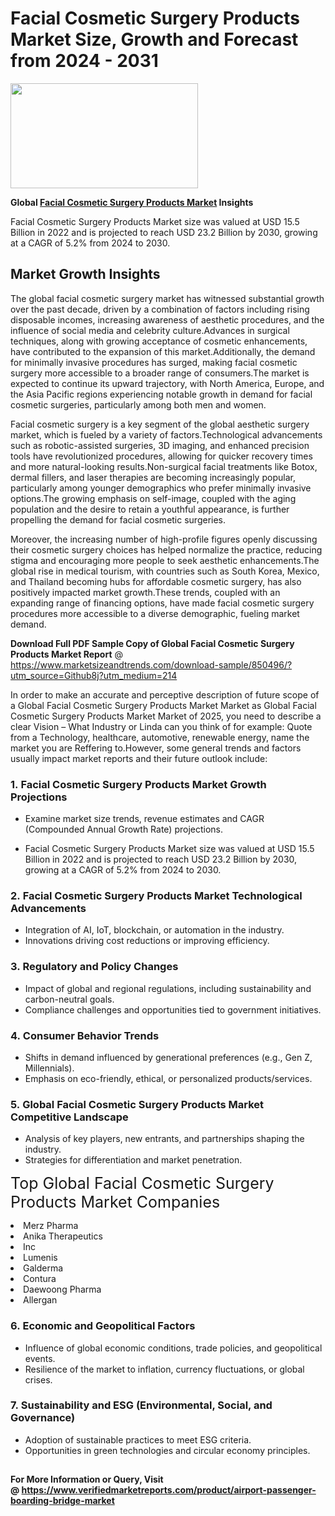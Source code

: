 <H1>Facial Cosmetic Surgery Products Market Size, Growth and Forecast from 2024 - 2031</H1><img class="aligncenter size-medium wp-image-584254" src="https://thirdeyenews.in/wp-content/uploads/2024/09/Global-Market-Research-300x168.jpeg" alt="" width="300" height="168" /><p><strong>Global&nbsp;<a href="https://www.marketsizeandtrends.com/download-sample/850496/?utm_source=Github8j?utm_medium=214">Facial Cosmetic Surgery Products Market</a> Insights</strong></p><p>Facial Cosmetic Surgery Products Market size was valued at USD 15.5 Billion in 2022 and is projected to reach USD 23.2 Billion by 2030, growing at a CAGR of 5.2% from 2024 to 2030.</p><p><h2>Market Growth Insights</h2> <p>The global facial cosmetic surgery market has witnessed substantial growth over the past decade, driven by a combination of factors including rising disposable incomes, increasing awareness of aesthetic procedures, and the influence of social media and celebrity culture.Advances in surgical techniques, along with growing acceptance of cosmetic enhancements, have contributed to the expansion of this market.Additionally, the demand for minimally invasive procedures has surged, making facial cosmetic surgery more accessible to a broader range of consumers.The market is expected to continue its upward trajectory, with North America, Europe, and the Asia Pacific regions experiencing notable growth in demand for facial cosmetic surgeries, particularly among both men and women.</p> <p>Facial cosmetic surgery is a key segment of the global aesthetic surgery market, which is fueled by a variety of factors.Technological advancements such as robotic-assisted surgeries, 3D imaging, and enhanced precision tools have revolutionized procedures, allowing for quicker recovery times and more natural-looking results.Non-surgical facial treatments like Botox, dermal fillers, and laser therapies are becoming increasingly popular, particularly among younger demographics who prefer minimally invasive options.The growing emphasis on self-image, coupled with the aging population and the desire to retain a youthful appearance, is further propelling the demand for facial cosmetic surgeries.</p> <p>Moreover, the increasing number of high-profile figures openly discussing their cosmetic surgery choices has helped normalize the practice, reducing stigma and encouraging more people to seek aesthetic enhancements.The global rise in medical tourism, with countries such as South Korea, Mexico, and Thailand becoming hubs for affordable cosmetic surgery, has also positively impacted market growth.These trends, coupled with an expanding range of financing options, have made facial cosmetic surgery procedures more accessible to a diverse demographic, fueling market demand.</p> <p><span class=""><strong>Download Full PDF Sample Copy of Global Facial Cosmetic Surgery Products Market Report</strong> @ <a href="https://www.marketsizeandtrends.com/download-sample/850496/?utm_source=Github8j?utm_medium=214" target="_blank">https://www.marketsizeandtrends.com/download-sample/850496/?utm_source=Github8j?utm_medium=214</a></span></p><p>In order to make an accurate and perceptive description of future scope of a Global&nbsp;Facial Cosmetic Surgery Products Market Market as Global&nbsp;Facial Cosmetic Surgery Products Market Market of 2025, you need to describe a clear Vision &ndash; What Industry or Linda can you think of for example: Quote from a Technology, healthcare, automotive, renewable energy, name the market you are Reffering to.However, some general trends and factors usually impact market reports and their future outlook include:</p><h3>1.&nbsp;<strong>Facial Cosmetic Surgery Products Market Growth Projections</strong></h3><ul><li>Examine market size trends, revenue estimates and CAGR (Compounded Annual Growth Rate) projections.</li><li><p>Facial Cosmetic Surgery Products Market size was valued at USD 15.5 Billion in 2022 and is projected to reach USD 23.2 Billion by 2030, growing at a CAGR of 5.2% from 2024 to 2030.</p></li></ul><h3>2.&nbsp;<strong>Facial Cosmetic Surgery Products Market Technological Advancements</strong></h3><ul><li>Integration of AI, IoT, blockchain, or automation in the industry.</li><li>Innovations driving cost reductions or improving efficiency.</li></ul><h3>3.&nbsp;<strong>Regulatory and Policy Changes</strong></h3><ul><li>Impact of global and regional regulations, including sustainability and carbon-neutral goals.</li><li>Compliance challenges and opportunities tied to government initiatives.</li></ul><h3>4.&nbsp;<strong>Consumer Behavior Trends</strong></h3><ul><li>Shifts in demand influenced by generational preferences (e.g., Gen Z, Millennials).</li><li>Emphasis on eco-friendly, ethical, or personalized products/services.</li></ul><h3>5.&nbsp;<strong>Global Facial Cosmetic Surgery Products Market Competitive Landscape</strong></h3><ul><li>Analysis of key players, new entrants, and partnerships shaping the industry.</li><li>Strategies for differentiation and market penetration.</li></ul><p data-pm-slice="1 1 []"><span style="color: inherit; font-family: inherit; font-size: 25px;">Top Global Facial Cosmetic Surgery Products Market Companies</span></p><div class="" data-test-id=""><p><li>Merz Pharma</li><li> Anika Therapeutics</li><li> Inc</li><li> Lumenis</li><li> Galderma</li><li> Contura</li><li> Daewoong Pharma</li><li> Allergan</li></p></div><h3>6.&nbsp;<strong>Economic and Geopolitical Factors</strong></h3><ul><li>Influence of global economic conditions, trade policies, and geopolitical events.</li><li>Resilience of the market to inflation, currency fluctuations, or global crises.</li></ul><h3>7.&nbsp;<strong>Sustainability and ESG (Environmental, Social, and Governance)</strong></h3><ul><li>Adoption of sustainable practices to meet ESG criteria.</li><li>Opportunities in green technologies and circular economy principles.</li></ul><h2><strong style="font-size: 14px;">For More Information or Query, Visit @&nbsp;</strong><a style="background-color: #ffffff; font-size: 14px;" href="https://www.marketsizeandtrends.com/report/facial-cosmetic-surgery-products-market/" target="_blank">https://www.verifiedmarketreports.com/product/airport-passenger-boarding-bridge-market</a></h2>